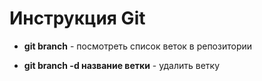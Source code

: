 # Инструкция Git

+ **git branch** - посмотреть список веток в репозитории

+ **git branch -d название ветки** - удалить ветку
